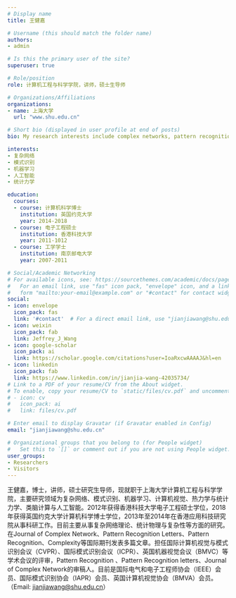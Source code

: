 ```yaml
---
# Display name
title: 王健嘉

# Username (this should match the folder name)
authors:
- admin

# Is this the primary user of the site?
superuser: true

# Role/position
role: 计算机工程与科学学院，讲师，硕士生导师

# Organizations/Affiliations
organizations:
- name: 上海大学
  url: "www.shu.edu.cn"

# Short bio (displayed in user profile at end of posts)
bio: My research interests include complex networks, pattern recognition and machine learning. Particularly, I interest in the statistical structural of pattern recognition, statistical mechanics in complex networks and the network neuroscience.

interests:
- 复杂网络
- 模式识别
- 机器学习
- 人工智能
- 统计力学

education:
  courses:
  - course: 计算机科学博士
    institution: 英国约克大学
    year: 2014-2018
  - course: 电子工程硕士
    institution: 香港科技大学
    year: 2011-1012
  - course: 工学学士
    institution: 南京邮电大学
    year: 2007-2011

# Social/Academic Networking
# For available icons, see: https://sourcethemes.com/academic/docs/page-builder/#icons
#   For an email link, use "fas" icon pack, "envelope" icon, and a link in the
#   form "mailto:your-email@example.com" or "#contact" for contact widget.
social:
- icon: envelope
  icon_pack: fas
  link: '#contact'  # For a direct email link, use "jianjiawang@shu.edu.cn".
- icon: weixin
  icon_pack: fab
  link: Jeffrey_J_Wang
- icon: google-scholar
  icon_pack: ai
  link: https://scholar.google.com/citations?user=IoaRxcwAAAAJ&hl=en
- icon: linkedin
  icon_pack: fab
  link: https://www.linkedin.com/in/jianjia-wang-42035734/
# Link to a PDF of your resume/CV from the About widget.
# To enable, copy your resume/CV to `static/files/cv.pdf` and uncomment the lines below.
# - icon: cv
#   icon_pack: ai
#   link: files/cv.pdf

# Enter email to display Gravatar (if Gravatar enabled in Config)
email: "jianjiawang@shu.edu.cn"

# Organizational groups that you belong to (for People widget)
#   Set this to `[]` or comment out if you are not using People widget.
user_groups:
- Researchers
- Visitors
---
```


王健嘉，博士，讲师，硕士研究生导师，现就职于上海大学计算机工程与科学学院，主要研究领域为复杂网络、模式识别、机器学习、计算机视觉、热力学与统计力学、类脑计算与人工智能。2012年获得香港科技大学电子工程硕士学位，2018年获得英国约克大学计算机科学博士学位，2013年至2014年在香港应用科技研究院从事科研工作。目前主要从事复杂网络理论、统计物理与复杂性等方面的研究。在Journal of Complex Network、Pattern Recognition Letters、Pattern Recognition、Complexity等国际期刊发表多篇文章。担任国际计算机视觉与模式识别会议（CVPR）、国际模式识别会议（ICPR）、英国机器视觉会议（BMVC）等学术会议的评审，Pattern Recognition 、Pattern Recognition letters、Journal of Complex Network的审稿人。目前是国际电气和电子工程师协会（IEEE）会员、国际模式识别协会（IAPR）会员、英国计算机视觉协会（BMVA）会员。（Email: jianjiawang@shu.edu.cn）
